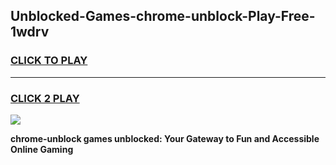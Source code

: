 
## Unblocked-Games-chrome-unblock-Play-Free-1wdrv
<h3>
<a href="https://premium76.site?title=chrome-unblock&ref=21A">CLICK TO PLAY</a></h3>
<hr>

<h3>
<a href="https://premium76.site?title=chrome-unblock&ref=21A">CLICK 2 PLAY</a>
  
</h3>

<a href="https://premium76.site?title=chrome-unblock&ref=21A"><img src="https://clearcache.store/games.png"></a>


**chrome-unblock games unblocked: Your Gateway to Fun and Accessible Online Gaming**
